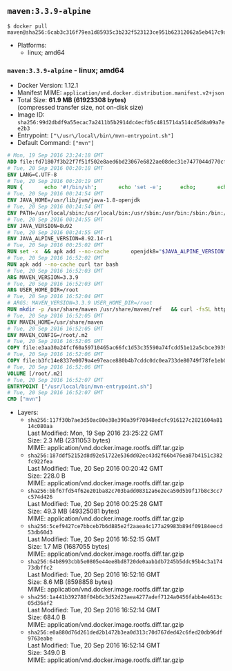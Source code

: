## `maven:3.3.9-alpine`

```console
$ docker pull maven@sha256:6cab3c316f79ea1d85935c3b232f523123ce951b62312062a5eb417c9a9e84cc
```

-	Platforms:
	-	linux; amd64

### `maven:3.3.9-alpine` - linux; amd64

-	Docker Version: 1.12.1
-	Manifest MIME: `application/vnd.docker.distribution.manifest.v2+json`
-	Total Size: **61.9 MB (61923308 bytes)**  
	(compressed transfer size, not on-disk size)
-	Image ID: `sha256:99d2dbdf9a55ecac7a2411b5b2914dc4ecfb5c4815714a514cd5d8a09a7ee2b3`
-	Entrypoint: `["\/usr\/local\/bin\/mvn-entrypoint.sh"]`
-	Default Command: `["mvn"]`

```dockerfile
# Mon, 19 Sep 2016 23:24:18 GMT
ADD file:fd71807f3b22f7f51f502e8aed6bd23067e6822ae08dec31e7477044d770cf48 in / 
# Tue, 20 Sep 2016 00:20:18 GMT
ENV LANG=C.UTF-8
# Tue, 20 Sep 2016 00:20:19 GMT
RUN { 		echo '#!/bin/sh'; 		echo 'set -e'; 		echo; 		echo 'dirname "$(dirname "$(readlink -f "$(which javac || which java)")")"'; 	} > /usr/local/bin/docker-java-home 	&& chmod +x /usr/local/bin/docker-java-home
# Tue, 20 Sep 2016 00:24:54 GMT
ENV JAVA_HOME=/usr/lib/jvm/java-1.8-openjdk
# Tue, 20 Sep 2016 00:24:54 GMT
ENV PATH=/usr/local/sbin:/usr/local/bin:/usr/sbin:/usr/bin:/sbin:/bin:/usr/lib/jvm/java-1.8-openjdk/jre/bin:/usr/lib/jvm/java-1.8-openjdk/bin
# Tue, 20 Sep 2016 00:24:55 GMT
ENV JAVA_VERSION=8u92
# Tue, 20 Sep 2016 00:24:55 GMT
ENV JAVA_ALPINE_VERSION=8.92.14-r1
# Tue, 20 Sep 2016 00:25:02 GMT
RUN set -x 	&& apk add --no-cache 		openjdk8="$JAVA_ALPINE_VERSION" 	&& [ "$JAVA_HOME" = "$(docker-java-home)" ]
# Tue, 20 Sep 2016 16:52:02 GMT
RUN apk add --no-cache curl tar bash
# Tue, 20 Sep 2016 16:52:03 GMT
ARG MAVEN_VERSION=3.3.9
# Tue, 20 Sep 2016 16:52:03 GMT
ARG USER_HOME_DIR=/root
# Tue, 20 Sep 2016 16:52:04 GMT
# ARGS: MAVEN_VERSION=3.3.9 USER_HOME_DIR=/root
RUN mkdir -p /usr/share/maven /usr/share/maven/ref   && curl -fsSL http://apache.osuosl.org/maven/maven-3/$MAVEN_VERSION/binaries/apache-maven-$MAVEN_VERSION-bin.tar.gz     | tar -xzC /usr/share/maven --strip-components=1   && ln -s /usr/share/maven/bin/mvn /usr/bin/mvn
# Tue, 20 Sep 2016 16:52:05 GMT
ENV MAVEN_HOME=/usr/share/maven
# Tue, 20 Sep 2016 16:52:05 GMT
ENV MAVEN_CONFIG=/root/.m2
# Tue, 20 Sep 2016 16:52:05 GMT
COPY file:e3aa30a24fcf60a59710465ac66fc1d53c35590a74fcdd51e12a5cbce393904b in /usr/local/bin/mvn-entrypoint.sh 
# Tue, 20 Sep 2016 16:52:06 GMT
COPY file:b3fc14e8337e0079a4e97eace880b4b7cddc0dc0ea733de80749f78fe1eb089a in /usr/share/maven/ref/ 
# Tue, 20 Sep 2016 16:52:06 GMT
VOLUME [/root/.m2]
# Tue, 20 Sep 2016 16:52:07 GMT
ENTRYPOINT ["/usr/local/bin/mvn-entrypoint.sh"]
# Tue, 20 Sep 2016 16:52:07 GMT
CMD ["mvn"]
```

-	Layers:
	-	`sha256:117f30b7ae3d50ac80e38e390a39f70848edcfc916127c2821604a8114c080aa`  
		Last Modified: Mon, 19 Sep 2016 23:25:22 GMT  
		Size: 2.3 MB (2311053 bytes)  
		MIME: application/vnd.docker.image.rootfs.diff.tar.gzip
	-	`sha256:187ddf52152d8d92e51722e536dd02ec43d2f66b476ea87b4151c382fc922fea`  
		Last Modified: Tue, 20 Sep 2016 00:20:42 GMT  
		Size: 228.0 B  
		MIME: application/vnd.docker.image.rootfs.diff.tar.gzip
	-	`sha256:bbf67fd54f62e201ba82c703badd08312a6e2eca50d5b9f17b8c3cc7c574d426`  
		Last Modified: Tue, 20 Sep 2016 00:25:28 GMT  
		Size: 49.3 MB (49325081 bytes)  
		MIME: application/vnd.docker.image.rootfs.diff.tar.gzip
	-	`sha256:5cef9427ce7bbceb7b6d885e2f2aaea4c177a29983b894f09184eecd53db60d3`  
		Last Modified: Tue, 20 Sep 2016 16:52:15 GMT  
		Size: 1.7 MB (1687055 bytes)  
		MIME: application/vnd.docker.image.rootfs.diff.tar.gzip
	-	`sha256:64b8993cbb5e0805e44ee8bd8720de0aab1db7245b5ddc95b4c3a17473dbffc2`  
		Last Modified: Tue, 20 Sep 2016 16:52:16 GMT  
		Size: 8.6 MB (8598858 bytes)  
		MIME: application/vnd.docker.image.rootfs.diff.tar.gzip
	-	`sha256:1a441b392788f04b6c3d52d23aea4277adef7124a0456fabb4e4613c05d36af2`  
		Last Modified: Tue, 20 Sep 2016 16:52:14 GMT  
		Size: 684.0 B  
		MIME: application/vnd.docker.image.rootfs.diff.tar.gzip
	-	`sha256:e0a880d76d261ded2b1472b3ea0d313c70d767ded42c6fed20db96df9763eabe`  
		Last Modified: Tue, 20 Sep 2016 16:52:14 GMT  
		Size: 349.0 B  
		MIME: application/vnd.docker.image.rootfs.diff.tar.gzip
